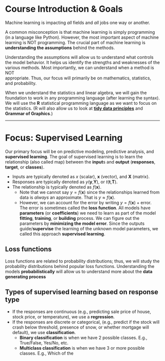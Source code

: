 # Course Introduction & Goals
Machine learning is impacting *all* fields and *all* jobs one way or another.

A common misconception is that machine learning is simply programming (in a language like Python). However, the most important aspect of machine learning is NOT programming. The crucial part of machine learning is **understanding the assumptions** behind the methods.

Understanding the assumptions will allow us to understand what controls the model behavior. It helps us identify the strengths and weaknesses of the various methods. Most importantly, we can understand when a method is NOT   
appropriate. Thus, our focus will primarily be on mathematics, statistics, and  probability.

When we understand the statistics and linear algebra, we will gain the foundation to work in any programming language (after learning the syntax). We will use the **R** statistical programming language as we want to focus on the statistics. (R will also allow us to look at [**tidy data principles**](https://r4ds.had.co.nz/tidy-data.html) and **Grammar of Graphics**.)

---

# Focus: Supervised Learning
Our primary focus will be on predictive modeling, predictive analysis, and **supervised learning**. The goal of supervised learning is to learn the relationship (also called map) between the **input**s and **output** (**responses**, **target**, or **classes**).
- Inputs are typically denoted as $x$ (scalar), $\textbf{x}$ (vector), and $\textbf{X}$ (matrix).
- Responses are typically denoted as $y$($\textbf{y}$,$\textbf{Y}$), or $t$($\textbf{t}$,$\textbf{T}$).
- The relationship is typically denoted as $f(\textbf{x})$.
	- Note that we cannot say $y=f(\textbf{x})$ since the relationships learned from data is *always* an approximate. That is $y \approx f(\textbf{x})$. 
	- However, we can account for the error by writing $y=f(\textbf{x})+\text{error}$. The error is sometimes called the **loss function**.
All models have **parameters** (or **coefficients**) we need to learn as part of the model **fitting**, **training**, or **building** process. We can figure out the parameters by **minimizing the model error**. Since the outputs guide/**supervise** the learning of the unknown model parameters, we called this approach **supervised learning**.

## Loss functions
Loss functions are related to probability distributions; thus, we will study the probability distributions behind popular loss functions. Understanding the models **probabilistically** will allow us to understand more about the **data generating process**

## Types of supervised learning based on response type
- If the responses are continuous (e.g., predicting sale price of house, stock price, or temperature), we use a **regression**.
- If the responses are discrete or categorical, (e.g., predict if the stock will crash below threshold, presence of snow, or whether mortgage will default), we use **classification**.
	- **Binary classification** is when we have 2 possible classes. E.g., True/False, Yes/No, etc.
	- **Multiclass classification** is when we have 3 or more possible classes. E.g., Which of the
